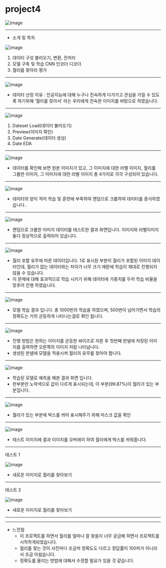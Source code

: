 # project4
![image](https://user-images.githubusercontent.com/97435321/192409663-720f2706-d170-4f5f-91c9-ae2e2a8afbb7.png)

---
- 소개 및 목차

![image](https://user-images.githubusercontent.com/97435321/192409747-ee5c6b04-cb56-4d8e-94fc-52f642cacb4d.png)
1. 데이터 구성
  불러오기, 변환, 전처리
2. 모델 구축 및 학습
  CNN 인코더 디코더
3. 월리를 찾아라
  평가
  
---

![image](https://user-images.githubusercontent.com/97435321/192409943-eb4cbb3b-4996-4c5d-b002-465006dd14b3.png)

- 데이터 선정 이유 : 인공지능에 대해 누구나 친숙하게 다가가고 관심을 가질 수 있도록 하기위해 ‘월리를 찾아서’ 라는 우리에게 친숙한 이미지를 바탕으로 하였습니다.

---

![image](https://user-images.githubusercontent.com/97435321/192410237-37895e22-840c-4b9f-931c-c3bb2b7e79de.png)

1. Dateset Load(데이터 불러오기)
2. Preview(이미지 확인)
3. Date Generate(데이터 생성)
4. Date EDA

---

![image](https://user-images.githubusercontent.com/97435321/192410283-b4225ef0-8347-4221-bdec-515b3db04dcc.png)

- 데이터를 확인해 보면 원본 이미지가 있고, 그 이미지에 대한 라벨 이미지, 월리를 그롭한 이미지, 그 이미지에 대한 라벨 이미지 총 4가지로 각각 구성되어 있습니다.

---

![image](https://user-images.githubusercontent.com/97435321/192410308-83097f04-40a2-42e5-8c50-fcfde7f9c53a.png)

- 데이터의 양이 적어 학습 및 훈련에 부족하여 랜덤으로 크롭하여 데이터를 증식하였습니다..

---

![image](https://user-images.githubusercontent.com/97435321/192410340-014fd70e-c733-4035-bc5c-d71d32af38d7.png)

- 랜덤으로 크롭한 이미지 데이터를 테스트한 결과 화면입니다. 이미지와 라벨이미지 둘다 정상적으로 출력되어 있습니다.

---

![image](https://user-images.githubusercontent.com/97435321/192410383-8e717466-39e7-492f-95e7-8bfdddb21602.png)

- 월리 포함 유무에 따른 데이터입니다. 1로 표시된 부분이 월리가 포함된 이미지 데이터인데, 월리가 없는 데이터와는 차이가 너무 크기 때문에 학습이 제대로 진행되지 않을 수 있습니다.
- 이 문제에 대해 효과적으로 학습 시키기 위해 데이터에 가중치를 두어 학습 비율을 맞추어 진행 하였습니다.

---

![image](https://user-images.githubusercontent.com/97435321/192410412-42d0a2b5-8061-4c3f-be2c-8d34767d598d.png)

- 모델 학습 결과 입니다. 총 1000번의 학습을 하였으며, 500번이 넘어가면서 학습의 정확도는 거의 균등하게 나타나는걸로 확인 됩니다.

---

![image](https://user-images.githubusercontent.com/97435321/192410436-2954615b-2378-4227-84b2-33f5323bad4a.png)


- 진행 방법은 원하는 이미지를 균등한 싸이즈로 자른 후 첫번째 판넬에 저장된 이미지를 출력하면 오른쪽의 이미지 처럼 나타납니다.
- 생성된 판넬에 모델을 적용시켜 월리의 유무를 찾아야 합니다.

---

![image](https://user-images.githubusercontent.com/97435321/192410465-d302195e-ba95-4976-b3e2-09d1b2deec11.png)

- 학습된 모델로 예측을 해본 결과 화면 입니다.
- 한부분만 노락색으로 값이 다르게 표시되는데, 이 부분(99.87%)이 월리가 있는 부분입니다.

---

![image](https://user-images.githubusercontent.com/97435321/192410485-29df18a7-5854-44f6-962a-87437f815db9.png)

- 월리가 있는 부분에 박스를 씌어 표시해주기 위해 마스크 값을 확인

---

![image](https://user-images.githubusercontent.com/97435321/192410498-a395db69-8852-4b6b-86d2-4e5530f401f9.png)

- 테스트 이미지에 결과 이미지를 오버레이 하여 월리에게 박스를 씌워줍니다.

---

테스트 1

![image](https://user-images.githubusercontent.com/97435321/192410516-7532ecd6-e878-4261-b54b-3414f8e97d32.png)

- 새로운 이미지로 월리를 찾아보기

---

테스트 2

![image](https://user-images.githubusercontent.com/97435321/192410585-ac5ff988-1adf-4950-8cb8-07566f7f3a41.png)

- 새로운 이미지로 월리를 찾아보기

---

---

- 느낀점
    - 이 프로젝트를 하면서 월리를 얼마나 잘 찾을지 너무 궁금해 하면서 프로젝트를 시작하게되었습니다.
    - 월리를 찾는 것이 사진마다 조금씩 정확도도 다르고 정답률이 100퍼가 아니라서 조금 아쉽습니다.
    - 정확도를 올리는 방법에 대해서 수정할 필요가 있을 것 같습니다.

